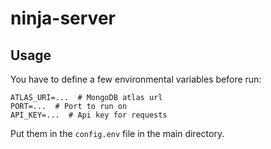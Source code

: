 # ninja-server

## Usage

You have to define a few environmental variables before run:
```
ATLAS_URI=...  # MongoDB atlas url
PORT=...  # Port to run on
API_KEY=...  # Api key for requests
```

Put them in the ```config.env``` file in the main directory.

